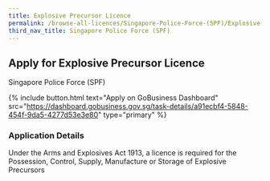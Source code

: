 ```yaml
---
title: Explosive Precursor Licence
permalink: /browse-all-licences/Singapore-Police-Force-(SPF)/Explosive-Precursor-Licence
third_nav_title: Singapore Police Force (SPF)
---
```


## Apply for Explosive Precursor Licence

Singapore Police Force (SPF)

{% include button.html text="Apply on GoBusiness Dashboard" src="https://dashboard.gobusiness.gov.sg/task-details/a91ecbf4-5848-454f-9da5-4277d53e3e80" type="primary" %}

<H3>Application Details</H3>

Under the Arms and Explosives Act 1913, a licence is required for the Possession, Control, Supply, Manufacture or Storage of Explosive Precursors 

